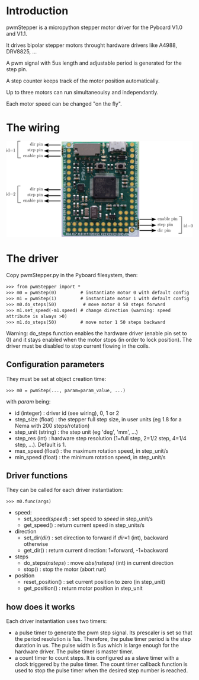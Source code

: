# Introduction

pwmStepper is a micropython stepper motor driver for the Pyboard V1.0 and V1.1. 

It drives bipolar stepper motors throught hardware drivers like A4988, DRV8825, ...

A pwm signal with 5us length and adjustable period is generated for the step pin. 


A step counter keeps track of the motor position automatically.

Up to three motors can run simultaneoulsy and independantly.

Each motor speed can be changed "on the fly".

# The wiring

![wiring](./images/wiring.png)

# The driver

Copy pwmStepper.py in the Pyboard filesystem, then:

    >>> from pwmStepper import *
    >>> m0 = pwmStep(0)         # instantiate motor 0 with default config
    >>> m1 = pwmStep(1)         # instantiate motor 1 with default config
    >>> m0.do_steps(50)          # move motor 0 50 steps forward
    >>> m1.set_speed(-m1.speed) # change direction (warning: speed attribute is always >0)
    >>> m1.do_steps(50)         # move motor 1 50 steps backward

Warning: do_steps function enables the hardware driver (enable pin set to 0) and it stays enabled when the motor stops (in order to lock position). The driver must be disabled to stop current flowing in the coils.

## Configuration parameters

They must be set at object creation time:

    >>> m0 = pwmStep(..., param=param_value, ...)

with *param* being:

- id (integer) : driver id (see wiring), 0, 1 or 2
- step_size (float) : the stepper full step size, in user units (eg 1.8 for a Nema with 200 steps/rotation)
- step_unit (string) : the step unit (eg 'deg', 'mm', ...)
- step_res (int) : hardware step resolution (1=full step, 2=1/2 step, 4=1/4 step, ...). Default is 1.
- max_speed (float) : the maximum rotation speed, in step_unit/s
- min_speed (float) : the minimum rotation speed, in step_unit/s

## Driver functions

They can be called for each driver instantiation:

    >>> m0.func(args)

- speed:
  - set_speed(*speed*) : set speed to *speed* in step_unit/s
  - get_speed() : return current speed in step_units/s
- direction
  - set_dir(*dir*) : set direction to forward if *dir*=1 (int), backward otherwise
  - get_dir() : return current direction: 1=forward, -1=backward
- steps
  - do_steps(*nsteps*) : move *abs(nsteps)* (int) in current direction
  - stop() : stop the motor (abort run)
- position
  - reset_position() : set current position to zero (in step_unit)
  - get_position() : return motor position in step_unit
 

## how does it works

Each driver instantiation uses two timers:
- a pulse timer to generate the pwm step signal. Its prescaler is set so that the period resolution is 1us. Therefore, the pulse timer period is the step duration in us. The pulse width is 5us which is large enough for the hardware driver. The pulse timer is master timer. 
- a count timer to count steps. It is configured as a slave timer with a clock triggered by the pulse timer. The count timer callback function is used to stop the pulse timer when the desired step number is reached.
